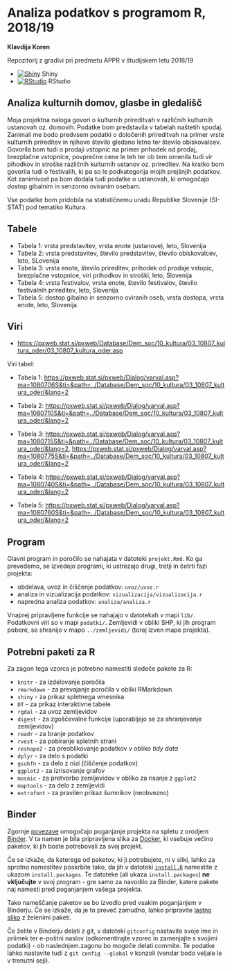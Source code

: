 # Analiza podatkov s programom R, 2018/19

**Klavdija Koren**

Repozitorij z gradivi pri predmetu APPR v študijskem letu 2018/19

* [![Shiny](http://mybinder.org/badge.svg)](http://beta.mybinder.org/v2/gh/jaanos/APPR-2018-19/master?urlpath=shiny/APPR-2018-19/projekt.Rmd) Shiny
* [![RStudio](http://mybinder.org/badge.svg)](http://beta.mybinder.org/v2/gh/KorenK17/APPR-2018-19/master?urlpath=rstudio) RStudio


## Analiza kulturnih domov, glasbe in gledališč

Moja projektna naloga govori o kulturnih prireditvah v različnih kulturnih ustanovah oz. domovih. Podatke bom predstavila v tabelah naštetih spodaj. Zanimali me bodo predvsem podatki o določenih prireditvah na primer vrste kulturnih prireditev in njihovo število gledano letno ter število obiskovalcev. Govorila bom tudi o prodaji vstopnic na primer prihodek od prodaj, brezplačne vstopnice, povprečne cene le teh ter ob tem omenila tudi vir pihodkov in stroške različnih kulturnih ustanov oz. prireditev. Na kratko bom govorila tudi o festivalih, ki pa so le podkategorija mojih prejšnjih podatkov. Kot zanimivost pa bom dodala tudi podatke o ustanovah, ki omogočajo dostop gibalnim in senzorno oviranim osebam.

Vse podatke bom pridobila na statističnemu uradu Republike Slovenije (SI-STAT) pod tematiko Kultura. 

## Tabele

* Tabela 1: vrsta predstavitev, vrsta enote (ustanove), leto, Slovenija
* Tabela 2: vrsta predstavitev, število predstavitev, število obiskovalcev, leto, SLovenija
* Tabela 3: vrsta enote, število prireditev, prihodek od prodaje vstopic, brezplačne vstopnice, viri prihodkov in stroški, leto, Slovenija
* Tabela 4: vrsta festivalov, vrsta enote, število festivalov, število festivalnih prireditev, leto, Slovenija
* Tabela 5: dostop gibalno in senzorno oviranih oseb, vrsta dostopa, vrsta enote, leto, Slovenija

## Viri

* https://pxweb.stat.si/pxweb/Database/Dem_soc/10_kultura/03_10807_kultura_oder/03_10807_kultura_oder.asp

Viri tabel:
* Tabela 1: https://pxweb.stat.si/pxweb/Dialog/varval.asp?ma=1080706S&ti=&path=../Database/Dem_soc/10_kultura/03_10807_kultura_oder/&lang=2

* Tabela 2: https://pxweb.stat.si/pxweb/Dialog/varval.asp?ma=1080710S&ti=&path=../Database/Dem_soc/10_kultura/03_10807_kultura_oder/&lang=2

* Tabela 3: https://pxweb.stat.si/pxweb/Dialog/varval.asp?ma=1080715S&ti=&path=../Database/Dem_soc/10_kultura/03_10807_kultura_oder/&lang=2, https://pxweb.stat.si/pxweb/Dialog/varval.asp?ma=1080775S&ti=&path=../Database/Dem_soc/10_kultura/03_10807_kultura_oder/&lang=2

* Tabela 4: https://pxweb.stat.si/pxweb/Dialog/varval.asp?ma=1080740S&ti=&path=../Database/Dem_soc/10_kultura/03_10807_kultura_oder/&lang=2

* Tabela 5: https://pxweb.stat.si/pxweb/Dialog/varval.asp?ma=1080760S&ti=&path=../Database/Dem_soc/10_kultura/03_10807_kultura_oder/&lang=2

## Program

Glavni program in poročilo se nahajata v datoteki `projekt.Rmd`.
Ko ga prevedemo, se izvedejo programi, ki ustrezajo drugi, tretji in četrti fazi projekta:

* obdelava, uvoz in čiščenje podatkov: `uvoz/uvoz.r`
* analiza in vizualizacija podatkov: `vizualizacija/vizualizacija.r`
* napredna analiza podatkov: `analiza/analiza.r`

Vnaprej pripravljene funkcije se nahajajo v datotekah v mapi `lib/`.
Podatkovni viri so v mapi `podatki/`.
Zemljevidi v obliki SHP, ki jih program pobere,
se shranijo v mapo `../zemljevidi/` (torej izven mape projekta).

## Potrebni paketi za R

Za zagon tega vzorca je potrebno namestiti sledeče pakete za R:

* `knitr` - za izdelovanje poročila
* `rmarkdown` - za prevajanje poročila v obliki RMarkdown
* `shiny` - za prikaz spletnega vmesnika
* `DT` - za prikaz interaktivne tabele
* `rgdal` - za uvoz zemljevidov
* `digest` - za zgoščevalne funkcije (uporabljajo se za shranjevanje zemljevidov)
* `readr` - za branje podatkov
* `rvest` - za pobiranje spletnih strani
* `reshape2` - za preoblikovanje podatkov v obliko *tidy data*
* `dplyr` - za delo s podatki
* `gsubfn` - za delo z nizi (čiščenje podatkov)
* `ggplot2` - za izrisovanje grafov
* `mosaic` - za pretvorbo zemljevidov v obliko za risanje z `ggplot2`
* `maptools` - za delo z zemljevidi
* `extrafont` - za pravilen prikaz šumnikov (neobvezno)

## Binder

Zgornje [povezave](#analiza-podatkov-s-programom-r-201819)
omogočajo poganjanje projekta na spletu z orodjem [Binder](https://mybinder.org/).
V ta namen je bila pripravljena slika za [Docker](https://www.docker.com/),
ki vsebuje večino paketov, ki jih boste potrebovali za svoj projekt.

Če se izkaže, da katerega od paketov, ki ji potrebujete, ni v sliki,
lahko za sprotno namestitev poskrbite tako,
da jih v datoteki [`install.R`](install.R) namestite z ukazom `install.packages`.
Te datoteke (ali ukaza `install.packages`) **ne vključujte** v svoj program -
gre samo za navodilo za Binder, katere pakete naj namesti pred poganjanjem vašega projekta.

Tako nameščanje paketov se bo izvedlo pred vsakim poganjanjem v Binderju.
Če se izkaže, da je to preveč zamudno,
lahko pripravite [lastno sliko](https://github.com/jaanos/APPR-docker) z želenimi paketi.

Če želite v Binderju delati z git,
v datoteki `gitconfig` nastavite svoje ime in priimek ter e-poštni naslov
(odkomentirajte vzorec in zamenjajte s svojimi podatki) -
ob naslednjem.zagonu bo mogoče delati commite.
Te podatke lahko nastavite tudi z `git config --global` v konzoli
(vendar bodo veljale le v trenutni seji).

